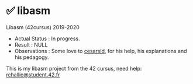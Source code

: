 # ✅ libasm
Libasm (42cursus) 2019-2020

- Actual Status : In progress.
- Result        : NULL
- Observations  : Some love to [cesarsld](https://github.com/cesarsld), for his help, his explanations and his pedagogy.

This is my libasm project from the 42 cursus,
need help:
rchallie@student.42.fr
